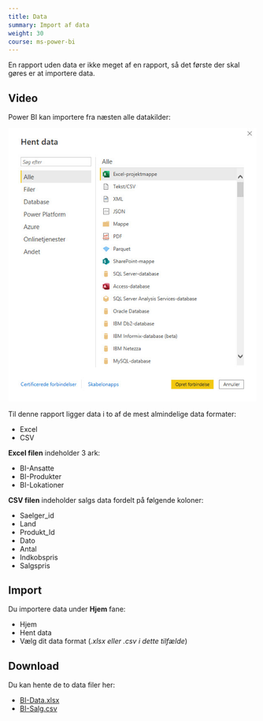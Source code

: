 ```yaml
---
title: Data
summary: Import af data
weight: 30
course: ms-power-bi
---
```


En rapport uden data er ikke meget af en rapport, så det første der skal gøres er at importere data.

## Video

Power BI kan importere fra næsten alle datakilder:

![](bi-hent-data.jpg)

Til denne rapport ligger data i to af de mest almindelige data formater:

- Excel
- CSV

**Excel filen** indeholder 3 ark:

- BI-Ansatte
- BI-Produkter
- BI-Lokationer

**CSV filen** indeholder salgs data fordelt på følgende koloner:

- Saelger_id
- Land
- Produkt_Id
- Dato
- Antal
- Indkobspris
- Salgspris

## Import
Du importere data under **Hjem** fane:

- Hjem
- Hent data
- Vælg dit data format (*.xlsx eller .csv i dette tilfælde*)

## Download 
Du kan hente de to data filer her:

- [BI-Data.xlsx](BI-Data.xlsx)
- [BI-Salg.csv](BI-Salg.csv)